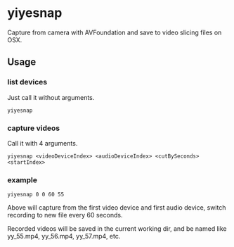 # yiyesnap

Capture from camera with AVFoundation and save to video slicing files on OSX.

## Usage

### list devices

Just call it without arguments.

    yiyesnap

### capture videos

Call it with 4 arguments.

    yiyesnap <videoDeviceIndex> <audioDeviceIndex> <cutBySeconds> <startIndex>

### example

    yiyesnap 0 0 60 55

Above will capture from the first video device and first audio device, switch recording to new file every 60 seconds.

Recorded videos will be saved in the current working dir, and be named like yy_55.mp4, yy_56.mp4, yy_57.mp4, etc.